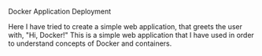 Docker Application Deployment

Here I have tried to create a simple web application, that greets the user with, "Hi, Docker!"
This is a simple web application that I have used in order to understand concepts of Docker and containers.

